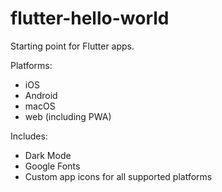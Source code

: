 # flutter-hello-world
Starting point for Flutter apps.

Platforms:
- iOS
- Android
- macOS
- web (including PWA)

Includes:
- Dark Mode
- Google Fonts
- Custom app icons for all supported platforms
